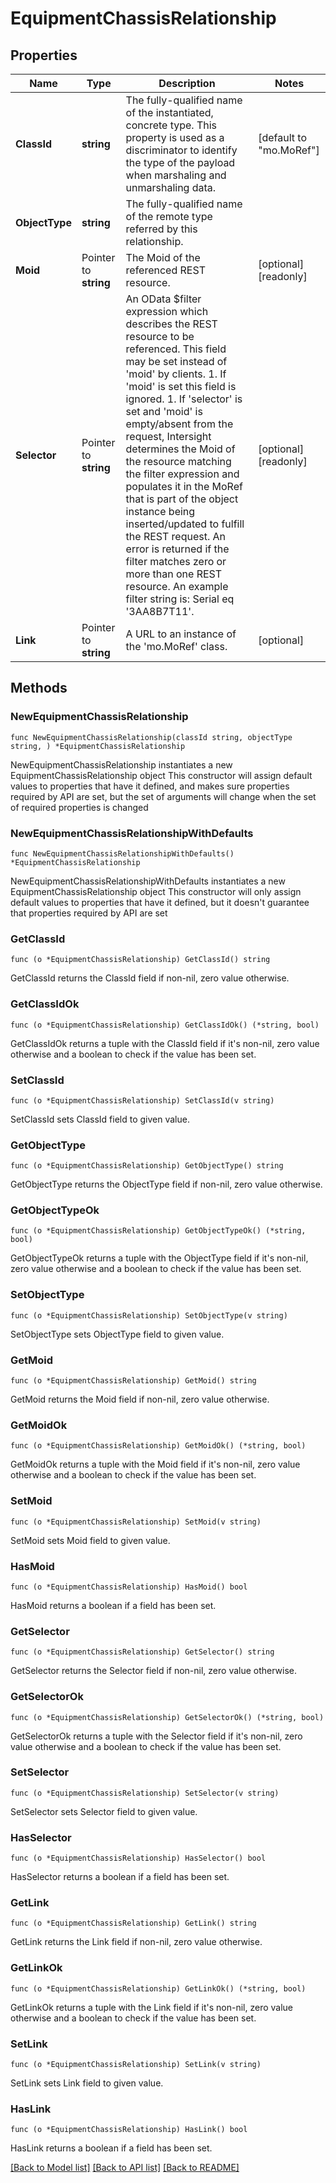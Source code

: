 # EquipmentChassisRelationship

## Properties

Name | Type | Description | Notes
------------ | ------------- | ------------- | -------------
**ClassId** | **string** | The fully-qualified name of the instantiated, concrete type. This property is used as a discriminator to identify the type of the payload when marshaling and unmarshaling data. | [default to "mo.MoRef"]
**ObjectType** | **string** | The fully-qualified name of the remote type referred by this relationship. | 
**Moid** | Pointer to **string** | The Moid of the referenced REST resource. | [optional] [readonly] 
**Selector** | Pointer to **string** | An OData $filter expression which describes the REST resource to be referenced. This field may be set instead of &#39;moid&#39; by clients. 1. If &#39;moid&#39; is set this field is ignored. 1. If &#39;selector&#39; is set and &#39;moid&#39; is empty/absent from the request, Intersight determines the Moid of the resource matching the filter expression and populates it in the MoRef that is part of the object instance being inserted/updated to fulfill the REST request. An error is returned if the filter matches zero or more than one REST resource. An example filter string is: Serial eq &#39;3AA8B7T11&#39;. | [optional] [readonly] 
**Link** | Pointer to **string** | A URL to an instance of the &#39;mo.MoRef&#39; class. | [optional] 

## Methods

### NewEquipmentChassisRelationship

`func NewEquipmentChassisRelationship(classId string, objectType string, ) *EquipmentChassisRelationship`

NewEquipmentChassisRelationship instantiates a new EquipmentChassisRelationship object
This constructor will assign default values to properties that have it defined,
and makes sure properties required by API are set, but the set of arguments
will change when the set of required properties is changed

### NewEquipmentChassisRelationshipWithDefaults

`func NewEquipmentChassisRelationshipWithDefaults() *EquipmentChassisRelationship`

NewEquipmentChassisRelationshipWithDefaults instantiates a new EquipmentChassisRelationship object
This constructor will only assign default values to properties that have it defined,
but it doesn't guarantee that properties required by API are set

### GetClassId

`func (o *EquipmentChassisRelationship) GetClassId() string`

GetClassId returns the ClassId field if non-nil, zero value otherwise.

### GetClassIdOk

`func (o *EquipmentChassisRelationship) GetClassIdOk() (*string, bool)`

GetClassIdOk returns a tuple with the ClassId field if it's non-nil, zero value otherwise
and a boolean to check if the value has been set.

### SetClassId

`func (o *EquipmentChassisRelationship) SetClassId(v string)`

SetClassId sets ClassId field to given value.


### GetObjectType

`func (o *EquipmentChassisRelationship) GetObjectType() string`

GetObjectType returns the ObjectType field if non-nil, zero value otherwise.

### GetObjectTypeOk

`func (o *EquipmentChassisRelationship) GetObjectTypeOk() (*string, bool)`

GetObjectTypeOk returns a tuple with the ObjectType field if it's non-nil, zero value otherwise
and a boolean to check if the value has been set.

### SetObjectType

`func (o *EquipmentChassisRelationship) SetObjectType(v string)`

SetObjectType sets ObjectType field to given value.


### GetMoid

`func (o *EquipmentChassisRelationship) GetMoid() string`

GetMoid returns the Moid field if non-nil, zero value otherwise.

### GetMoidOk

`func (o *EquipmentChassisRelationship) GetMoidOk() (*string, bool)`

GetMoidOk returns a tuple with the Moid field if it's non-nil, zero value otherwise
and a boolean to check if the value has been set.

### SetMoid

`func (o *EquipmentChassisRelationship) SetMoid(v string)`

SetMoid sets Moid field to given value.

### HasMoid

`func (o *EquipmentChassisRelationship) HasMoid() bool`

HasMoid returns a boolean if a field has been set.

### GetSelector

`func (o *EquipmentChassisRelationship) GetSelector() string`

GetSelector returns the Selector field if non-nil, zero value otherwise.

### GetSelectorOk

`func (o *EquipmentChassisRelationship) GetSelectorOk() (*string, bool)`

GetSelectorOk returns a tuple with the Selector field if it's non-nil, zero value otherwise
and a boolean to check if the value has been set.

### SetSelector

`func (o *EquipmentChassisRelationship) SetSelector(v string)`

SetSelector sets Selector field to given value.

### HasSelector

`func (o *EquipmentChassisRelationship) HasSelector() bool`

HasSelector returns a boolean if a field has been set.

### GetLink

`func (o *EquipmentChassisRelationship) GetLink() string`

GetLink returns the Link field if non-nil, zero value otherwise.

### GetLinkOk

`func (o *EquipmentChassisRelationship) GetLinkOk() (*string, bool)`

GetLinkOk returns a tuple with the Link field if it's non-nil, zero value otherwise
and a boolean to check if the value has been set.

### SetLink

`func (o *EquipmentChassisRelationship) SetLink(v string)`

SetLink sets Link field to given value.

### HasLink

`func (o *EquipmentChassisRelationship) HasLink() bool`

HasLink returns a boolean if a field has been set.


[[Back to Model list]](../README.md#documentation-for-models) [[Back to API list]](../README.md#documentation-for-api-endpoints) [[Back to README]](../README.md)


